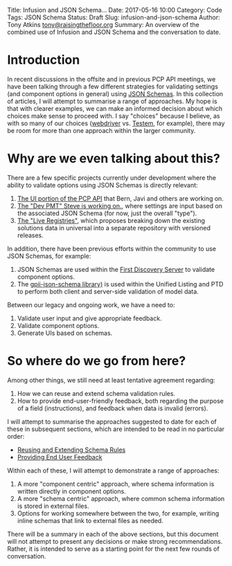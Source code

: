 Title: Infusion and JSON Schema...
Date: 2017-05-16 10:00
Category: Code
Tags: JSON Schema
Status: Draft
Slug: infusion-and-json-schema
Author: Tony Atkins <tony@raisingthefloor.org>
Summary: An overview of the combined use of Infusion and JSON Schema and the conversation to date.

# Introduction

In recent discussions in the offsite and in previous PCP API meetings, we have been talking through a few different strategies for validating settings (and component options in general) using [JSON Schemas](http://json-schema.org/).  In this collection of articles, I will attempt to summarise a range of approaches.  My hope is that with clearer examples, we can make an informed decision about which choices make sense to proceed with.  I say "choices" because I believe, as with so many of our choices ([webdriver](https://github.com/SeleniumHQ/selenium/tree/master/javascript/node/selenium-webdriver) vs. [Testem](https://github.com/testem/testem), for example), there may be room for more than one approach within the larger community.

# Why are we even talking about this?

There are a few specific projects currently under development where the ability to validate options using JSON Schemas is directly relevant:

1. [The UI portion of the PCP API](https://issues.gpii.net/browse/UX-180) that Bern, Javi and others are working on.
2. [The "Dev PMT" Steve is working on.](https://github.com/sgithens/gpii-devpmt), where settings are input based on the associated JSON Schema (for now, just the overall "type").
3. [The "Live Registries"](https://github.com/the-t-in-rtf/gpii-live-registries), which proposes breaking down the existing solutions data in universal into a separate repository with versioned releases.

In addition, there have been previous efforts within the community to use JSON Schemas, for example:

1. JSON Schemas are used within the [First Discovery Server](https://github.com/GPII/first-discovery-server/blob/master/src/js/configUtils.js#L41) to validate component options.
2. The [gpii-json-schema library)](https://github.com/GPII/gpii-json-schema) is used within the Unified Listing and PTD to perform both client and server-side validation of model data.

Between our legacy and ongoing work, we have a need to:

1. Validate user input and give appropriate feedback.
2. Validate component options.
3. Generate UIs based on schemas.

# So where do we go from here?

Among other things, we still need at least tentative agreement regarding:

1. How we can reuse and extend schema validation rules.
2. How to provide end-user-friendly feedback, both regarding the purpose of a field (instructions), and feedback when data is invalid (errors).

I will attempt to summarise the approaches suggested to date for each of these in subsequent sections, which are intended to be read in no particular order:

* [Reusing and Extending Schema Rules]({filename}reusing-and-extending.md)
* [Providing End User Feedback]({filename}end-user-feedback.md)

Within each of these, I will attempt to demonstrate a range of approaches:

1. A more "component centric" approach, where schema information is written directly in component options.
2. A more "schema centric" approach, where common schema information is stored in external files.
3. Options for working somewhere between the two, for example, writing inline schemas that link to external files as needed.

There will be a summary in each of the above sections, but this document will not attempt to present any decisions or make strong recommendations.  Rather, it is intended to serve as a starting point for the next few rounds of conversation.
